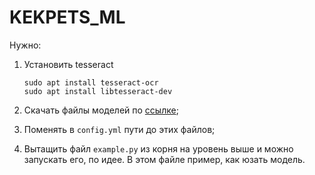 # KEKPETS_ML
Нужно:

1. Установить tesseract 

    ```
    sudo apt install tesseract-ocr
    sudo apt install libtesseract-dev
    ```

1. Скачать файлы моделей по [ссылке](https://drive.google.com/drive/folders/1ASVkXmL9oD6N_Fl4w7G8AeNBx-1-z8sf?usp=sharing); 
2. Поменять в `config.yml` пути до этих файлов;
3. Вытащить файл `example.py` из корня на уровень выше и можно запускать его, по идее. В этом файле пример, как юзать модель.